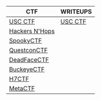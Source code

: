 |                       CTF                        |                     WRITEUPS                    |
|--------------------------------------------------|-------------------------------------------------|
| [USC CTF](https://usc.ctfd.io/)                  |         [USC CTF](https://usc.ctfd.io/)         |
| [Hackers N'Hops](https://hackersnhops.ctfd.io/)  |
| [SpookyCTF](https://spookyctf.ctfd.io/)          |
| [QuestconCTF](https://questcon.ctfd.io/)         |  
| [DeadFaceCTF](https://ctf.deadface.io/)          |
| [BuckeyeCTF](https://pwnoh.io/)                  |
| [H7CTF](https://ctf.h7tex.com/)                  |
| [MetaCTF](https://app.metactf.com/)              |
